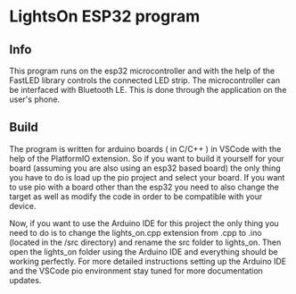 # LightsOn ESP32 program

## Info
This program runs on the esp32 microcontroller and with the help of the FastLED library controls the connected LED strip. The microcontroller can be interfaced with Bluetooth LE.
This is done through the application on the user's phone.

## Build
The program is written for arduino boards ( in C/C++ ) in VSCode with the help of the PlatformIO extension.
So if you want to build it yourself for your board (assuming you are also using an esp32 based board) the only thing you have to do is load up the pio project and select your board. If you want to use pio with a board other than the esp32 you need to also change the target as well as modify the code in order to be compatible with your device.

Now, if you want to use the Arduino IDE for this project the only thing you need to do is to change the lights_on.cpp extension from .cpp to .ino (located in the /src directory)
and rename the src folder to lights_on. Then open the lights_on folder using the Arduino IDE and everything should be working perfectly. For more detailed instructions setting up the Arduino IDE and the VSCode pio environment stay tuned for more documentation updates.
